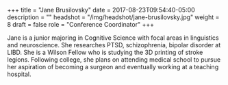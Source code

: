 +++
title = "Jane Brusilovsky"
date = 2017-08-23T09:54:40-05:00
description = ""
headshot = "/img/headshot/jane-brusilovsky.jpg"
weight = 8
draft = false
role = "Conference Coordinator"
+++

Jane is a junior majoring in Cognitive Science with focal areas in linguistics and neuroscience. She researches PTSD, schizophrenia, bipolar disorder at LIBD. She is a Wilson Fellow who is studying the 3D printing of stroke legions. Following college, she plans on attending medical school to pursue her aspiration of becoming a surgeon and eventually working at a teaching hospital.
